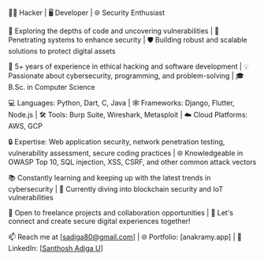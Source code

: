 👨‍💻 Hacker | 🖥️ Developer | 🌐 Security Enthusiast

🔭 Exploring the depths of code and uncovering vulnerabilities | 🌌 Penetrating systems to enhance security | 🛡️ Building robust and scalable solutions to protect digital assets

🌟 5+ years of experience in ethical hacking and software development | 💡 Passionate about cybersecurity, programming, and problem-solving | 🎓 B.Sc. in Computer Science

💻 Languages: Python, Dart, C, Java | 🕸️ Frameworks: Django, Flutter, Node.js | 🛠️ Tools: Burp Suite, Wireshark, Metasploit | ☁️ Cloud Platforms: AWS, GCP

🔒 Expertise: Web application security, network penetration testing, vulnerability assessment, secure coding practices | 🌐 Knowledgeable in OWASP Top 10, SQL injection, XSS, CSRF, and other common attack vectors

📚 Constantly learning and keeping up with the latest trends in cybersecurity | 🌱 Currently diving into blockchain security and IoT vulnerabilities

💼 Open to freelance projects and collaboration opportunities | 🤝 Let's connect and create secure digital experiences together!

📫 Reach me at [sadiga80@gmail.com] | 🌐 Portfolio: [anakramy.app] | 💼 LinkedIn: [[Santhosh Adiga U](https://www.linkedin.com/in/santhosh-adiga-u-b699b37a/)]
